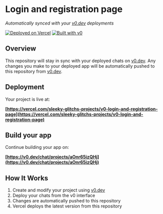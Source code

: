 # Login and registration page

*Automatically synced with your [v0.dev](https://v0.dev) deployments*

[![Deployed on Vercel](https://img.shields.io/badge/Deployed%20on-Vercel-black?style=for-the-badge&logo=vercel)](https://vercel.com/sleeky-glitchs-projects/v0-login-and-registration-page)
[![Built with v0](https://img.shields.io/badge/Built%20with-v0.dev-black?style=for-the-badge)](https://v0.dev/chat/projects/aOnr65izQHj)

## Overview

This repository will stay in sync with your deployed chats on [v0.dev](https://v0.dev).
Any changes you make to your deployed app will be automatically pushed to this repository from [v0.dev](https://v0.dev).

## Deployment

Your project is live at:

**[https://vercel.com/sleeky-glitchs-projects/v0-login-and-registration-page](https://vercel.com/sleeky-glitchs-projects/v0-login-and-registration-page)**

## Build your app

Continue building your app on:

**[https://v0.dev/chat/projects/aOnr65izQHj](https://v0.dev/chat/projects/aOnr65izQHj)**

## How It Works

1. Create and modify your project using [v0.dev](https://v0.dev)
2. Deploy your chats from the v0 interface
3. Changes are automatically pushed to this repository
4. Vercel deploys the latest version from this repository